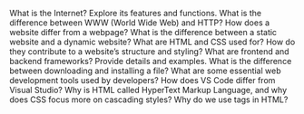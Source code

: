 What is the Internet? Explore its features and functions.
What is the difference between WWW (World Wide Web) and HTTP?
How does a website differ from a webpage?
What is the difference between a static website and a dynamic website?
What are HTML and CSS used for? How do they contribute to a website’s structure and styling?
What are frontend and backend frameworks? Provide details and examples.
What is the difference between downloading and installing a file?
What are some essential web development tools used by developers?
How does VS Code differ from Visual Studio?
Why is HTML called HyperText Markup Language, and why does CSS focus more on cascading styles?
Why do we use tags in HTML?
